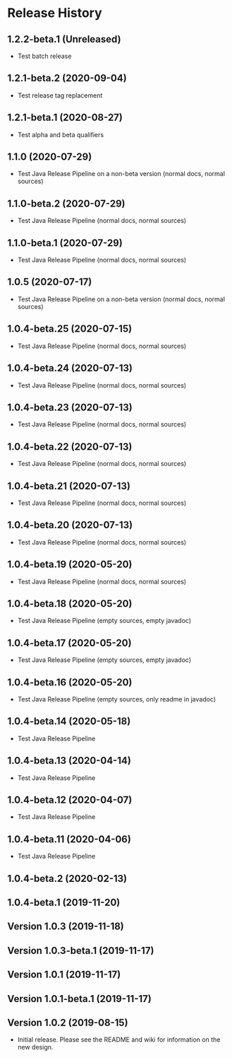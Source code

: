 # Release History

## 1.2.2-beta.1 (Unreleased)
- Test batch release

## 1.2.1-beta.2 (2020-09-04)
- Test release tag replacement

## 1.2.1-beta.1 (2020-08-27)
- Test alpha and beta qualifiers

## 1.1.0 (2020-07-29)
- Test Java Release Pipeline on a non-beta version (normal docs, normal sources)

## 1.1.0-beta.2 (2020-07-29)
- Test Java Release Pipeline (normal docs, normal sources)

## 1.1.0-beta.1 (2020-07-29)
- Test Java Release Pipeline (normal docs, normal sources)

## 1.0.5 (2020-07-17)
- Test Java Release Pipeline on a non-beta version (normal docs, normal sources)

## 1.0.4-beta.25 (2020-07-15)
- Test Java Release Pipeline (normal docs, normal sources)

## 1.0.4-beta.24 (2020-07-13)
- Test Java Release Pipeline (normal docs, normal sources)

## 1.0.4-beta.23 (2020-07-13)
- Test Java Release Pipeline (normal docs, normal sources)

## 1.0.4-beta.22 (2020-07-13)
- Test Java Release Pipeline (normal docs, normal sources)

## 1.0.4-beta.21 (2020-07-13)
- Test Java Release Pipeline (normal docs, normal sources)

## 1.0.4-beta.20 (2020-07-13)
- Test Java Release Pipeline (normal docs, normal sources)

## 1.0.4-beta.19 (2020-05-20)
- Test Java Release Pipeline (normal docs, normal sources)

## 1.0.4-beta.18 (2020-05-20)
- Test Java Release Pipeline (empty sources, empty javadoc)

## 1.0.4-beta.17 (2020-05-20)
- Test Java Release Pipeline (empty sources, empty javadoc)

## 1.0.4-beta.16 (2020-05-20)
- Test Java Release Pipeline (empty sources, only readme in javadoc)

## 1.0.4-beta.14 (2020-05-18)
- Test Java Release Pipeline

## 1.0.4-beta.13 (2020-04-14)
- Test Java Release Pipeline

## 1.0.4-beta.12 (2020-04-07)
- Test Java Release Pipeline

## 1.0.4-beta.11 (2020-04-06)
- Test Java Release Pipeline

## 1.0.4-beta.2 (2020-02-13)

## 1.0.4-beta.1 (2019-11-20)

## Version 1.0.3 (2019-11-18)

## Version 1.0.3-beta.1 (2019-11-17)

## Version 1.0.1 (2019-11-17)

## Version 1.0.1-beta.1 (2019-11-17)

## Version 1.0.2 (2019-08-15)
- Initial release. Please see the README and wiki for information on the new design.
